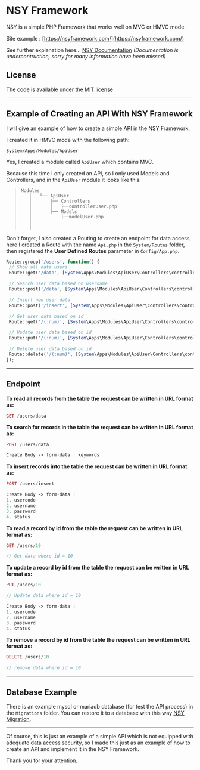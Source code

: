 # NSY Framework

NSY is a simple PHP Framework that works well on MVC or HMVC mode.

Site example :
[https://nsyframework.com/](https://nsyframework.com/)

See further explanation here... [NSY Documentation](https://github.com/kazuyamarino/nsy-docs/blob/master/README.md) *(Documentation is undercontruction, sorry for many information have been missed)*

## License

The code is available under the [MIT license](LICENSE.txt)

---

## Example of Creating an API With NSY Framework

I will give an example of how to create a simple API in the NSY Framework.

I created it in HMVC mode with the following path:

```text
System/Apps/Modules/ApiUser
```

Yes, I created a module called `ApiUser` which contains MVC.

Because this time I only created an API, so I only used Models and Controllers, and in the `ApiUser` module it looks like this:

>```text
>Modules
>    │   └── ApiUser
>    │       ├── Controllers
>    │       │   ├──controllerUser.php
>    │       ├── Models
>    │           ├──modelUser.php
>    │      
>    │           
>```

Don't forget, I also created a Routing to create an endpoint for data access, here I created a Route with the name `Api.php` in the `System/Routes` folder, then registered the **User Defined Routes** parameter in `Config/App.php`.

```php
Route::group('/users', function() {
 // Show all data users
 Route::get('/data', [System\Apps\Modules\ApiUser\Controllers\controllerUser::class, 'show_data_users']);

 // Search user data based on username
 Route::post('/data', [System\Apps\Modules\ApiUser\Controllers\controllerUser::class, 'search_data_users']);

 // Insert new user data
 Route::post('/insert', [System\Apps\Modules\ApiUser\Controllers\controllerUser::class, 'add_data_users']);

 // Get user data based on id
 Route::get('/(:num)', [System\Apps\Modules\ApiUser\Controllers\controllerUser::class, 'get_data_users']);

 // Update user data based on id
 Route::put('/(:num)', [System\Apps\Modules\ApiUser\Controllers\controllerUser::class, 'update_data_users']);

 // Delete user data based on id
 Route::delete('/(:num)', [System\Apps\Modules\ApiUser\Controllers\controllerUser::class, 'delete_data_users']);
});
```

---

## Endpoint

**To read all records from the table the request can be written in URL format as:**

```php
GET /users/data
```

**To search for records in the table the request can be written in URL format as:**

```php
POST /users/data

Create Body -> form-data : keywords
```

**To insert records into the table the request can be written in URL format as:**

```php
POST /users/insert

Create Body -> form-data : 
1. usercode
2. username
3. password
4. status
```

**To read a record by id from the table the request can be written in URL format as:**

```php
GET /users/10

// Get data where id = 10
```

**To update a record by id from the table the request can be written in URL format as:**

```php
PUT /users/10

// Update data where id = 10

Create Body -> form-data : 
1. usercode
2. username
3. password
4. status
```

**To remove a record by id from the table the request can be written in URL format as:**

```php
DELETE /users/10

// remove data where id = 10
```

---

## Database Example

There is an example mysql or mariadb database (for test the API process) in the `Migrations` folder. You can restore it to a database with this way [NSY Migration](https://github.com/kazuyamarino/nsy-docs/blob/master/NSY_MIGRATION.md).

---

Of course, this is just an example of a simple API which is not equipped with adequate data access security, so I made this just as an example of how to create an API and implement it in the NSY Framework.

Thank you for your attention.
